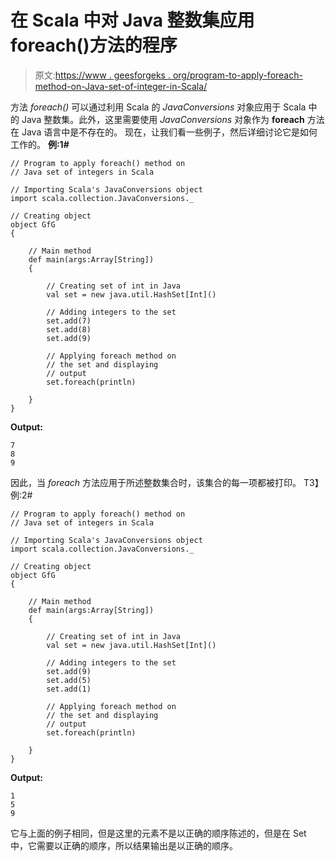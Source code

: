 # 在 Scala 中对 Java 整数集应用 foreach()方法的程序

> 原文:[https://www . geesforgeks . org/program-to-apply-foreach-method-on-Java-set-of-integer-in-Scala/](https://www.geeksforgeeks.org/program-to-apply-foreach-method-on-java-set-of-integers-in-scala/)

方法 *foreach()* 可以通过利用 Scala 的 *JavaConversions* 对象应用于 Scala 中的 Java 整数集。此外，这里需要使用 *JavaConversions* 对象作为 **foreach** 方法在 Java 语言中是不存在的。
现在，让我们看一些例子，然后详细讨论它是如何工作的。
**例:1#**

```
// Program to apply foreach() method on 
// Java set of integers in Scala

// Importing Scala's JavaConversions object
import scala.collection.JavaConversions._

// Creating object
object GfG
{ 

    // Main method
    def main(args:Array[String])
    {

        // Creating set of int in Java
        val set = new java.util.HashSet[Int]()

        // Adding integers to the set
        set.add(7)
        set.add(8)
        set.add(9)

        // Applying foreach method on 
        // the set and displaying
        // output
        set.foreach(println)

    }
}
```

**Output:**

```
7
8
9

```

因此，当 *foreach* 方法应用于所述整数集合时，该集合的每一项都被打印。
T3】例:2#

```
// Program to apply foreach() method on 
// Java set of integers in Scala

// Importing Scala's JavaConversions object
import scala.collection.JavaConversions._

// Creating object
object GfG
{ 

    // Main method
    def main(args:Array[String])
    {

        // Creating set of int in Java
        val set = new java.util.HashSet[Int]()

        // Adding integers to the set
        set.add(9)
        set.add(5)
        set.add(1)

        // Applying foreach method on 
        // the set and displaying
        // output
        set.foreach(println)

    }
}
```

**Output:**

```
1
5
9

```

它与上面的例子相同，但是这里的元素不是以正确的顺序陈述的，但是在 Set 中，它需要以正确的顺序，所以结果输出是以正确的顺序。